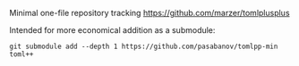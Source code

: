 Minimal one-file repository tracking https://github.com/marzer/tomlplusplus

Intended for more economical addition as a submodule:

```
git submodule add --depth 1 https://github.com/pasabanov/tomlpp-min toml++
```